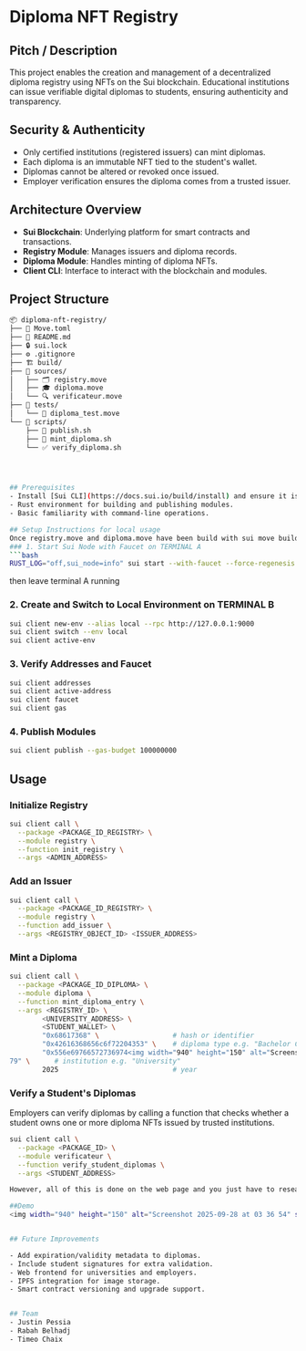 #  Diploma NFT Registry

## Pitch / Description
This project enables the creation and management of a decentralized diploma registry using NFTs on the Sui blockchain. Educational institutions can issue verifiable digital diplomas to students, ensuring authenticity and transparency.

## Security & Authenticity

- Only certified institutions (registered issuers) can mint diplomas.
- Each diploma is an immutable NFT tied to the student's wallet.
- Diplomas cannot be altered or revoked once issued.
- Employer verification ensures the diploma comes from a trusted issuer.

## Architecture Overview
- **Sui Blockchain**: Underlying platform for smart contracts and transactions.
- **Registry Module**: Manages issuers and diploma records.
- **Diploma Module**: Handles minting of diploma NFTs.
- **Client CLI**: Interface to interact with the blockchain and modules.

## Project Structure

```bash
📦 diploma-nft-registry/
├── 📜 Move.toml
├── 📘 README.md
├── 🔒 sui.lock
├── ⚙️ .gitignore
├── 🏗️ build/
├── 📂 sources/
│   ├── 🗂️ registry.move
│   ├── 🎓 diploma.move
│   └── 🔍 verificateur.move
├── 🧪 tests/
│   └── 🧾 diploma_test.move
└── 📜 scripts/
    ├── 🚀 publish.sh
    ├── 🪪 mint_diploma.sh
    └── ✅ verify_diploma.sh




## Prerequisites
- Install [Sui CLI](https://docs.sui.io/build/install) and ensure it is configured.
- Rust environment for building and publishing modules.
- Basic familiarity with command-line operations.

## Setup Instructions for local usage
Once registry.move and diploma.move have been build with sui move build
### 1. Start Sui Node with Faucet on TERMINAL A
```bash
RUST_LOG="off,sui_node=info" sui start --with-faucet --force-regenesis
```
then leave terminal A running
### 2. Create and Switch to Local Environment on TERMINAL B
```bash
sui client new-env --alias local --rpc http://127.0.0.1:9000
sui client switch --env local
sui client active-env
```

### 3. Verify Addresses and Faucet
```bash
sui client addresses
sui client active-address
sui client faucet
sui client gas
```

### 4. Publish Modules
```bash
sui client publish --gas-budget 100000000
```

## Usage

### Initialize Registry
```bash
sui client call \
  --package <PACKAGE_ID_REGISTRY> \
  --module registry \
  --function init_registry \
  --args <ADMIN_ADDRESS>
```

### Add an Issuer
```bash
sui client call \
  --package <PACKAGE_ID_REGISTRY> \
  --module registry \
  --function add_issuer \
  --args <REGISTRY_OBJECT_ID> <ISSUER_ADDRESS>
```

### Mint a Diploma
```bash
sui client call \
  --package <PACKAGE_ID_DIPLOMA> \
  --module diploma \
  --function mint_diploma_entry \
  --args <REGISTRY_ID> \
        <UNIVERSITY_ADDRESS> \
        <STUDENT_WALLET> \
        "0x68617368" \                  # hash or identifier
        "0x42616368656c6f72204353" \    # diploma type e.g. "Bachelor CS"
        "0x556e69766572736974<img width="940" height="150" alt="Screenshot 2025-09-28 at 03 36 54" src="https://github.com/user-attachments/assets/d3a144fc-625f-415a-a0fc-8630098b576e" />
79" \      # institution e.g. "University"
        2025                            # year
```
### Verify a Student's Diplomas

Employers can verify diplomas by calling a function that checks whether a student owns one or more diploma NFTs issued by trusted institutions.

```bash
sui client call \
  --package <PACKAGE_ID> \
  --module verificateur \
  --function verify_student_diplomas \
  --args <STUDENT_ADDRESS>

However, all of this is done on the web page and you just have to research someone with its adress.

##Demo
<img width="940" height="150" alt="Screenshot 2025-09-28 at 03 36 54" src="https://github.com/user-attachments/assets/c3c14f39-ea82-4260-93d8-46bfb03835a5" />


## Future Improvements

- Add expiration/validity metadata to diplomas.
- Include student signatures for extra validation.
- Web frontend for universities and employers.
- IPFS integration for image storage.
- Smart contract versioning and upgrade support.


## Team
- Justin Pessia
- Rabah Belhadj
- Timeo Chaix
